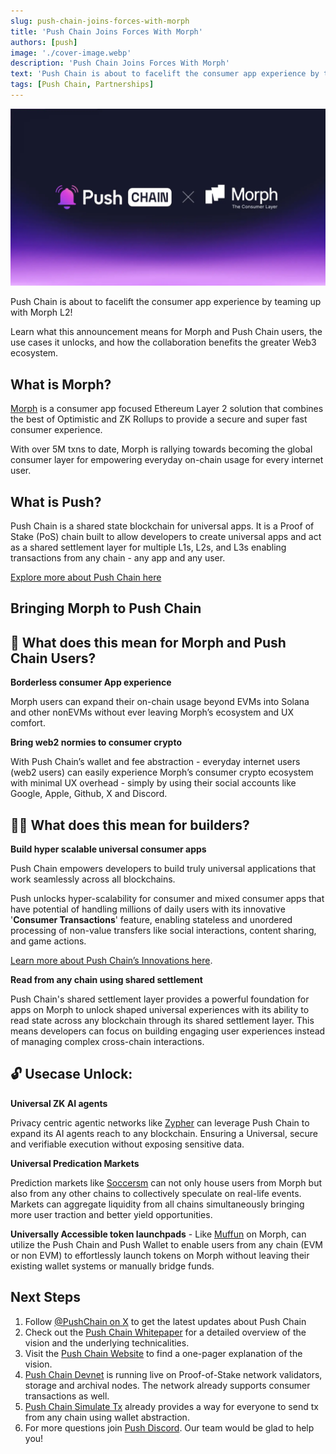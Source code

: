 ```yaml
---
slug: push-chain-joins-forces-with-morph
title: 'Push Chain Joins Forces With Morph'
authors: [push]
image: './cover-image.webp'
description: 'Push Chain Joins Forces With Morph'
text: 'Push Chain is about to facelift the consumer app experience by teaming up with Morph L2!. Learn everything about our collaboration with Morph - what it means for Push and Morph users, the use cases it unlocks and more!'
tags: [Push Chain, Partnerships]
---
```


![Cover image of Push Chain Join Forces With Morph ](./cover-image.webp)

<!--truncate-->

Push Chain is about to facelift the consumer app experience by teaming up with Morph L2!

Learn what this announcement means for Morph and Push Chain users, the use cases it unlocks, and how the collaboration benefits the greater Web3 ecosystem.

## What is Morph?

[Morph](https://www.morphl2.io/) is a consumer app focused Ethereum Layer 2 solution that combines the best of Optimistic and ZK Rollups to provide a secure and super fast consumer experience.

With over 5M txns to date, Morph is rallying towards becoming the global consumer layer for empowering everyday on-chain usage for every internet user.

## What is Push?

Push Chain is a shared state blockchain for universal apps. It is a Proof of Stake (PoS) chain
built to allow developers to create universal apps and act as a shared settlement layer for multiple L1s, L2s, and L3s enabling transactions from any chain - any app and any user.

[Explore more about Push Chain here](https://push.org/chain/)

## Bringing Morph to Push Chain

## 👥 What does this mean for Morph and Push Chain Users?

**Borderless consumer App experience**

Morph users can expand their on-chain usage beyond EVMs into Solana and other nonEVMs without ever leaving Morph’s ecosystem and UX comfort.

**Bring web2 normies to consumer crypto**

With Push Chain’s wallet and fee abstraction - everyday internet users (web2 users) can easily experience Morph’s consumer crypto ecosystem with minimal UX overhead - simply by using their social accounts like Google, Apple, Github, X and Discord.

## 👷‍♂️ What does this mean for builders?

**Build hyper scalable universal consumer apps**

Push Chain empowers developers to build truly universal applications that work seamlessly across all blockchains.

Push unlocks hyper-scalability for consumer and mixed consumer apps that have potential of handling millions of daily users with its innovative '**Consumer Transactions**' feature, enabling stateless and unordered processing of non-value transfers like social interactions, content sharing, and game actions.

[Learn more about Push Chain’s Innovations here](https://push.org/blog/innovations-by-push-chain/).

**Read from any chain using shared settlement**

Push Chain's shared settlement layer provides a powerful foundation for apps on Morph to unlock shaped universal experiences with its ability to read state across any blockchain through its shared settlement layer. This means developers can focus on building engaging user experiences instead of managing complex cross-chain interactions.

## 🔓 Usecase Unlock:

**Universal ZK AI agents**

Privacy centric agentic networks like [Zypher](https://zypher.network/) can leverage Push Chain to expand its AI agents reach to any blockchain. Ensuring a Universal, secure and verifiable execution without exposing sensitive data.

**Universal Predication Markets**

Prediction markets like [Soccersm](https://soccersm.ai/ai-predictions) can not only house users from Morph but also from any other chains to collectively speculate on real-life events. Markets can aggregate liquidity from all chains simultaneously bringing more user traction and better yield opportunities.

**Universally Accessible token launchpads** - Like [Muffun](https://muffun.fun/board) on Morph, can utilize the Push Chain and Push Wallet to enable users from any chain (EVM or non EVM) to effortlessly launch tokens on Morph without leaving their existing wallet systems or manually bridge funds.

## Next Steps

1. Follow [@PushChain on X](https://x.com/PushChain) to get the latest updates about Push Chain
2. Check out the [Push Chain Whitepaper](https://whitepaper.push.org/) for a detailed overview of the vision and the underlying technicalities.
3. Visit the [Push Chain Website](https://push.org/chain) to find a one-pager explanation of the vision.
4. [Push Chain Devnet](https://scan.push.org/) is running live on Proof-of-Stake network validators, storage and archival nodes. The network already supports consumer transactions as well.
5. [Push Chain Simulate Tx](https://simulate.push.org/) already provides a way for everyone to send tx from any chain using wallet abstraction.
6. For more questions join [Push Discord](https://discord.com/invite/pushchain). Our team would be glad to help you!
